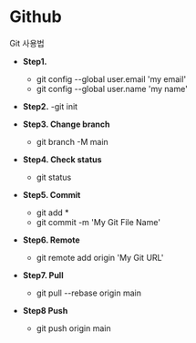 # Github
Git 사용법

- **Step1.**
  - git config --global user.email 'my email'
  - git config --global user.name 'my name'

- **Step2.**
  -git init

- **Step3. Change branch**
  - git branch -M main

- **Step4. Check status**
   - git status

- **Step5. Commit**
  - git add *
  - git commit -m 'My Git File Name'

- **Step6. Remote**
  - git remote add origin 'My Git URL'

- **Step7. Pull**
  - git pull --rebase origin main

- **Step8 Push**
  - git push origin main
